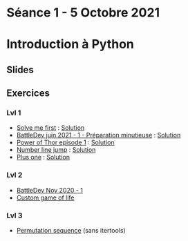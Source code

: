 # Séance 1 - 5 Octobre 2021
# Introduction à Python
## Slides
## Exercices
### Lvl 1
  - [Solve me first](https://www.hackerrank.com/challenges/solve-me-first/problem) : [Solution](solve-me-first.py)
  - [BattleDev juin 2021 - 1 - Préparation minutieuse](https://www.isograd-testingservices.com/FR/solutions-challenges-de-code?cts_id=76) : [Solution](Preparation-minutieuse.py)
  - [Power of Thor episode 1](https://www.codingame.com/ide/puzzle/power-of-thor-episode-1) : [Solution](Power-of-thor-ep-1.py)
  - [Number line jump](https://www.hackerrank.com/challenges/kangaroo/problem) : [Solution](Number-line-jump.py)
  - [Plus one](https://leetcode.com/problems/plus-one/) : [Solution](Plus-one.py)
### Lvl 2
  - [BattleDev Nov 2020 - 1](https://www.isograd-testingservices.com/FR/solutions-challenges-de-code?cts_id=70)
  - [Custom game of life](https://www.codingame.com/ide/puzzle/custom-game-of-life)
### Lvl 3
  - [Permutation sequence](https://leetcode.com/problems/permutation-sequence/) (sans itertools)
